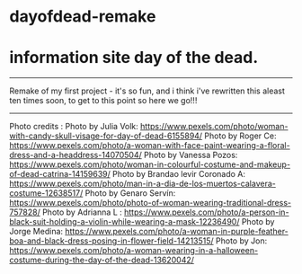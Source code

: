 # dayofdead-remake
<h1>information site day of the dead. </h1>

<hr>
<p>Remake of my first project - it's so fun, and i think i've rewritten this aleast ten times soon, to get to this point so here we go!!!</p>
<hr>





Photo credits : 
Photo by Julia Volk: https://www.pexels.com/photo/woman-with-candy-skull-visage-for-day-of-dead-6155894/
Photo by Roger Ce: https://www.pexels.com/photo/a-woman-with-face-paint-wearing-a-floral-dress-and-a-headdress-14070504/
Photo by Vanessa Pozos: https://www.pexels.com/photo/woman-in-colourful-costume-and-makeup-of-dead-catrina-14159639/
Photo by Brandao levir Coronado A: https://www.pexels.com/photo/man-in-a-dia-de-los-muertos-calavera-costume-12638517/
Photo by Genaro Servín: https://www.pexels.com/photo/photo-of-woman-wearing-traditional-dress-757828/
Photo by Adrianna L : https://www.pexels.com/photo/a-person-in-black-suit-holding-a-violin-while-wearing-a-mask-12236490/
Photo by Jorge Medina: https://www.pexels.com/photo/a-woman-in-purple-feather-boa-and-black-dress-posing-in-flower-field-14213515/
Photo by Jon: https://www.pexels.com/photo/a-woman-wearing-in-a-halloween-costume-during-the-day-of-the-dead-13620042/
